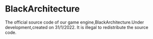 # BlackArchitecture
The official source code of our game engine,BlackArchitecture.Under development,created on 31/1/2022.
It is illegal to redistribute the source code.

